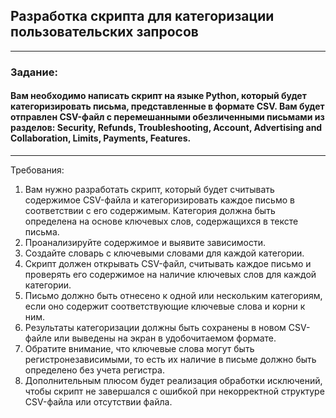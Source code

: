 ## Разработка скрипта для категоризации пользовательских запросов
***
### Задание:

#### Вам необходимо написать скрипт на языке Python, который будет категоризировать письма, представленные в формате CSV. Вам будет отправлен CSV-файл с перемешанными обезличенными письмами из разделов: Security, Refunds, Troubleshooting, Account, Advertising and Collaboration, Limits, Payments, Features.

---

Требования:

1. Вам нужно разработать скрипт, который будет считывать содержимое CSV-файла и категоризировать каждое письмо в соответствии с его содержимым. Категория должна быть определена на основе ключевых слов, содержащихся в тексте письма.
2. Проанализируйте содержимое и выявите зависимости.
3. Создайте словарь с ключевыми словами для каждой категории. 
4. Скрипт должен открывать CSV-файл, считывать каждое письмо и проверять его содержимое на наличие ключевых слов для каждой категории.
5. Письмо должно быть отнесено к одной или нескольким категориям, если оно содержит соответствующие ключевые слова и корни к ним. 
6. Результаты категоризации должны быть сохранены в новом CSV-файле или выведены на экран в удобочитаемом формате.
7. Обратите внимание, что ключевые слова могут быть регистронезависимыми, то есть их наличие в письме должно быть определено без учета регистра.
8. Дополнительным плюсом будет реализация обработки исключений, чтобы скрипт не завершался с ошибкой при некорректной структуре CSV-файла или отсутствии файла.
